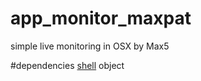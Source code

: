 app_monitor_maxpat
==================

simple live monitoring in OSX by Max5

#dependencies
[shell](http://cycling74.com/toolbox/bernstein-shell/)  object
